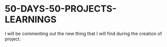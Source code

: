# 50-DAYS-50-PROJECTS-LEARNINGS
I will be commenting out the new thing that I will find during the creation of project.

